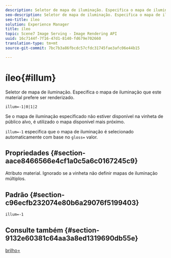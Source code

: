 ```yaml
---
description: Seletor de mapa de iluminação. Especifica o mapa de iluminação que este material prefere ser renderizado.
seo-description: Seletor de mapa de iluminação. Especifica o mapa de iluminação que este material prefere ser renderizado.
seo-title: íleo
solution: Experience Manager
title: íleo
topic: Scene7 Image Serving - Image Rendering API
uuid: 16c7144f-7f16-47d1-8140-fd679e702660
translation-type: tm+mt
source-git-commit: 7bc7b3a86fbcdc57cfdc31745fae3afc06e44b15

---
```



# íleo{#illum}

Seletor de mapa de iluminação. Especifica o mapa de iluminação que este material prefere ser renderizado.

`illum=-1|0|1|2`

Se o mapa de iluminação especificado não estiver disponível na vinheta de público alvo, é utilizado o mapa disponível mais próximo.

`illum=-1` especifica que o mapa de iluminação é selecionado automaticamente com base no `gloss=` valor.

## Propriedades {#section-aace8466566e4cf1a0c5a6c0167245c9}

Atributo material. Ignorado se a vinheta não definir mapas de iluminação múltiplos.

## Padrão {#section-c96ecfb232074e80b6a29076f5199403}

`illum=-1`

## Consulte também {#section-9132e60381c64aa3a8ed1319690db55e}

[brilho=](../../../../../ir-api/http-protocol/image-rendering-api-ref/c-ir-http-protocol-ref/c-ir-http-protocol-command-reference/r-ir-http-gloss.md#reference-325aef2ee51e4e1584a06047427340ca)
